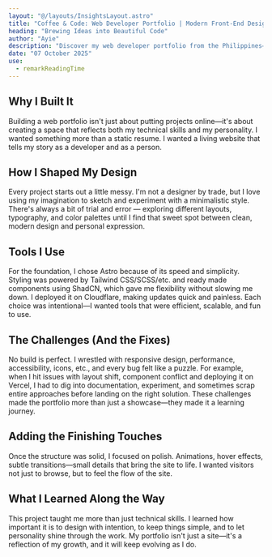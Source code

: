 ```yaml
---
layout: "@/layouts/InsightsLayout.astro"
title: "Coffee & Code: Web Developer Portfolio | Modern Front-End Design & UX"
heading: "Brewing Ideas into Beautiful Code"
author: "Ayie"
description: "Discover my web developer portfolio from the Philippines—where Coffee & Code fuel creativity in front-end design, UX thinking, and modern web experiences."
date: "07 October 2025"
use:
  - remarkReadingTime
---
```


## Why I Built It

Building a web portfolio isn't just about putting projects online—it's about creating a space that reflects both my technical skills and my personality. I wanted something more than a static resume. I wanted a living website that tells my story as a developer and as a person.

## How I Shaped My Design

Every project starts out a little messy. I'm not a designer by trade, but I love using my imagination to sketch and experiment with a minimalistic style. There's always a bit of trial and error — exploring different layouts, typography, and color palettes until I find that sweet spot between clean, modern design and personal expression.

## Tools I Use

For the foundation, I chose Astro because of its speed and simplicity. Styling was powered by Tailwind CSS/SCSS/etc. and ready made components using ShadCN, which gave me flexibility without slowing me down. I deployed it on Cloudflare, making updates quick and painless. Each choice was intentional—I wanted tools that were efficient, scalable, and fun to use.

## The Challenges (And the Fixes)

No build is perfect. I wrestled with responsive design, performance, accessibility, icons, etc., and every bug felt like a puzzle. For example, when I hit issues with layout shift, component conflict and deploying it on Vercel, I had to dig into documentation, experiment, and sometimes scrap entire approaches before landing on the right solution. These challenges made the portfolio more than just a showcase—they made it a learning journey.

## Adding the Finishing Touches

Once the structure was solid, I focused on polish. Animations, hover effects, subtle transitions—small details that bring the site to life. I wanted visitors not just to browse, but to feel the flow of the site.

## What I Learned Along the Way

This project taught me more than just technical skills. I learned how important it is to design with intention, to keep things simple, and to let personality shine through the work. My portfolio isn't just a site—it's a reflection of my growth, and it will keep evolving as I do.
